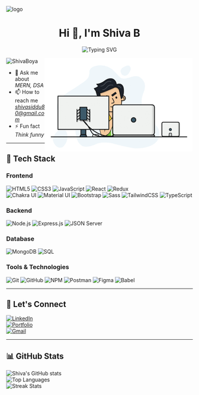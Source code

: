 ![logo](https://imagetolink.com/ib/Bb78Dpo0Ji.png)
<h1 align="center">Hi 👋, I'm Shiva B</h1>

<p align="center">
  <img src="https://readme-typing-svg.demolab.com?font=Fira+Code&weight=800&pause=1000&color=00FFFF&background=B3FFE500&center=true&random=false&width=435&lines=Full+Stack+Web+Developer;Hours+of+Coding+Experience" alt="Typing SVG" />
</p>

<img align="right" alt="Coding" width="400" src="https://raw.githubusercontent.com/rajpratyush/rajpratyush/master/me_1.gif">

<p align="left"> <img src="https://komarev.com/ghpvc/?username=ShivaBoya&label=Profile%20views&color=0e75b6&style=flat" alt="ShivaBoya" /> </p>

- 💬 Ask me about *MERN, DSA*  
- 📫 How to reach me *shivasiddu80@gmail.com*  
- ⚡ Fun fact *Think funny*  


---

## 🚀 Tech Stack  

### Frontend  
![HTML5](https://img.shields.io/badge/HTML5-E34F26?style=for-the-badge&logo=html5&logoColor=white) 
![CSS3](https://img.shields.io/badge/CSS3-1572B6?style=for-the-badge&logo=css3&logoColor=white) 
![JavaScript](https://img.shields.io/badge/JavaScript-F7DF1E?style=for-the-badge&logo=javascript&logoColor=black) 
![React](https://img.shields.io/badge/React-20232A?style=for-the-badge&logo=react&logoColor=61DAFB) 
![Redux](https://img.shields.io/badge/Redux-764ABC?style=for-the-badge&logo=redux&logoColor=white)  
![Chakra UI](https://img.shields.io/badge/Chakra--UI-319795?style=for-the-badge&logo=chakra-ui&logoColor=white) 
![Material UI](https://img.shields.io/badge/MUI-007FFF?style=for-the-badge&logo=mui&logoColor=white) 
![Bootstrap](https://img.shields.io/badge/Bootstrap-7952B3?style=for-the-badge&logo=bootstrap&logoColor=white) 
![Sass](https://img.shields.io/badge/Sass-CC6699?style=for-the-badge&logo=sass&logoColor=white) 
![TailwindCSS](https://img.shields.io/badge/Tailwind_CSS-38B2AC?style=for-the-badge&logo=tailwind-css&logoColor=white) 
![TypeScript](https://img.shields.io/badge/TypeScript-007ACC?style=for-the-badge&logo=typescript&logoColor=white)  

### Backend  
![Node.js](https://img.shields.io/badge/Node.js-43853D?style=for-the-badge&logo=node.js&logoColor=white) 
![Express.js](https://img.shields.io/badge/Express.js-000000?style=for-the-badge&logo=express&logoColor=white) 
![JSON Server](https://img.shields.io/badge/JSON_Server-000000?style=for-the-badge&logo=json&logoColor=white)  

### Database  
![MongoDB](https://img.shields.io/badge/MongoDB-4EA94B?style=for-the-badge&logo=mongodb&logoColor=white) 
![SQL](https://img.shields.io/badge/SQL-336791?style=for-the-badge&logo=postgresql&logoColor=white)  

### Tools & Technologies  
![Git](https://img.shields.io/badge/Git-F05032?style=for-the-badge&logo=git&logoColor=white) 
![GitHub](https://img.shields.io/badge/GitHub-181717?style=for-the-badge&logo=github&logoColor=white) 
![NPM](https://img.shields.io/badge/NPM-CB3837?style=for-the-badge&logo=npm&logoColor=white) 
![Postman](https://img.shields.io/badge/Postman-FF6C37?style=for-the-badge&logo=postman&logoColor=white) 
![Figma](https://img.shields.io/badge/Figma-F24E1E?style=for-the-badge&logo=figma&logoColor=white) 
![Babel](https://img.shields.io/badge/Babel-F9DC3E?style=for-the-badge&logo=babel&logoColor=black)  

---

## 🤝 Let's Connect  
[![LinkedIn](https://img.shields.io/badge/LinkedIn-0A66C2?style=for-the-badge&logo=linkedin&logoColor=white)](https://www.linkedin.com/in/boyashiva)  
[![Portfolio](https://img.shields.io/badge/Portfolio-00C853?style=for-the-badge&logo=google-chrome&logoColor=white)](your-portfolio-link)  
[![Gmail](https://img.shields.io/badge/Gmail-D14836?style=for-the-badge&logo=gmail&logoColor=white)](mailto:shivasiddu80@gmail.com)  

---

## 📊 GitHub Stats  
![Shiva's GitHub stats](https://github-readme-stats.vercel.app/api?username=ShivaBoya&show_icons=true&theme=radical)  
![Top Languages](https://github-readme-stats.vercel.app/api/top-langs/?username=ShivaBoya&layout=compact&theme=radical)  
![Streak Stats](https://github-readme-streak-stats.herokuapp.com/?user=ShivaBoya&theme=radical)  
